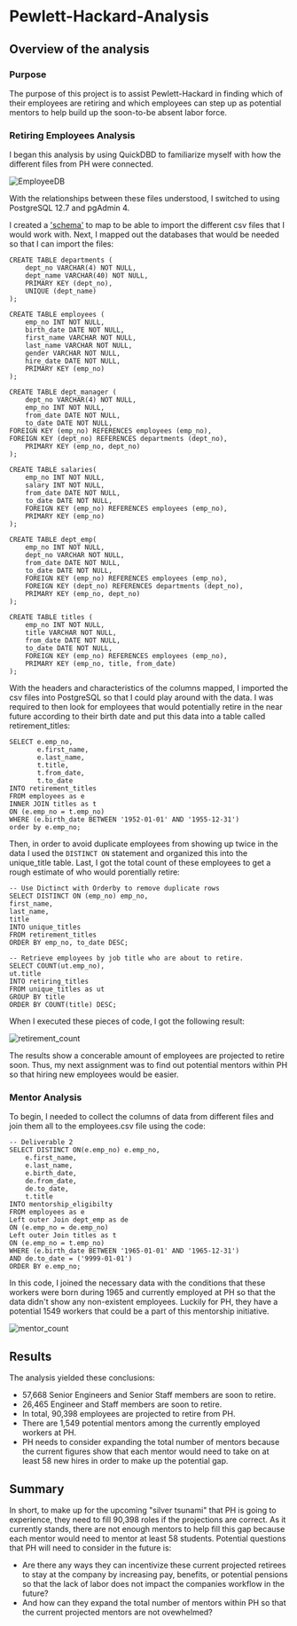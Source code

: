 # Pewlett-Hackard-Analysis

## Overview of the analysis 
### Purpose
The purpose of this project is to assist Pewlett-Hackard in finding which of their employees are retiring and which employees can step up as potential mentors to help build up the soon-to-be absent labor force.

### Retiring Employees Analysis
I began this analysis by using QuickDBD to familiarize myself with how the different files from PH were connected.

![EmployeeDB](https://user-images.githubusercontent.com/46951897/128730935-90b8d1c9-0205-478d-a855-19a86298831a.png)

With the relationships between these files understood, I switched to using PostgreSQL 12.7 and pgAdmin 4.

I created a ['schema'](https://github.com/bazinga183/Pewlett-Hackard-Analysis/blob/main/Pewett-Hackard-Analysis-Folder/schema.sql) to map to be able to import the different csv files that I would work with. Next, I mapped out the databases that would be needed so that I can import the files:
```
CREATE TABLE departments (
	dept_no VARCHAR(4) NOT NULL,
	dept_name VARCHAR(40) NOT NULL,
	PRIMARY KEY (dept_no),
	UNIQUE (dept_name)
);

CREATE TABLE employees (
	emp_no INT NOT NULL,
	birth_date DATE NOT NULL,
	first_name VARCHAR NOT NULL,
	last_name VARCHAR NOT NULL,
	gender VARCHAR NOT NULL,
	hire_date DATE NOT NULL,
	PRIMARY KEY (emp_no)
);

CREATE TABLE dept_manager (
	dept_no VARCHAR(4) NOT NULL,
	emp_no INT NOT NULL,
	from_date DATE NOT NULL,
	to_date DATE NOT NULL,
FOREIGN KEY (emp_no) REFERENCES employees (emp_no),
FOREIGN KEY (dept_no) REFERENCES departments (dept_no),
	PRIMARY KEY (emp_no, dept_no)
);

CREATE TABLE salaries(
	emp_no INT NOT NULL,
	salary INT NOT NULL,
	from_date DATE NOT NULL,
	to_date DATE NOT NULL,
	FOREIGN KEY (emp_no) REFERENCES employees (emp_no),
	PRIMARY KEY (emp_no)
);

CREATE TABLE dept_emp(
	emp_no INT NOT NULL,
	dept_no VARCHAR NOT NULL,
	from_date DATE NOT NULL,
	to_date DATE NOT NULL,
	FOREIGN KEY (emp_no) REFERENCES employees (emp_no),
	FOREIGN KEY (dept_no) REFERENCES departments (dept_no),
	PRIMARY KEY (emp_no, dept_no)
);

CREATE TABLE titles (
    emp_no INT NOT NULL,
    title VARCHAR NOT NULL,
    from_date DATE NOT NULL,
    to_date DATE NOT NULL,
    FOREIGN KEY (emp_no) REFERENCES employees (emp_no),
    PRIMARY KEY (emp_no, title, from_date)
);
```
With the headers and characteristics of the columns mapped, I imported the csv files into PostgreSQL so that I could play around with the data. I was required to then look for employees that would potentially retire in the near future according to their birth date and put this data into a table called retirement_titles:

```
SELECT e.emp_no,
       e.first_name,
       e.last_name,
       t.title,
       t.from_date,
       t.to_date
INTO retirement_titles
FROM employees as e
INNER JOIN titles as t
ON (e.emp_no = t.emp_no)
WHERE (e.birth_date BETWEEN '1952-01-01' AND '1955-12-31')
order by e.emp_no;
```
Then, in order to avoid duplicate employees from showing up twice in the data I used the ```DISTINCT ON``` statement and organized this into the unique_title table. Last, I got the total count of these employees to get a rough estimate of who would porentially retire:

```
-- Use Dictinct with Orderby to remove duplicate rows
SELECT DISTINCT ON (emp_no) emp_no,
first_name,
last_name,
title
INTO unique_titles
FROM retirement_titles
ORDER BY emp_no, to_date DESC;

-- Retrieve employees by job title who are about to retire.
SELECT COUNT(ut.emp_no),
ut.title
INTO retiring_titles
FROM unique_titles as ut
GROUP BY title 
ORDER BY COUNT(title) DESC;
```

When I executed these pieces of code, I got the following result:

![retirement_count](https://user-images.githubusercontent.com/46951897/128736130-2be35544-3982-4b3d-bb77-d86cb26e0e6f.PNG)

The results show a concerable amount of employees are projected to retire soon. Thus, my next assignment was to find out potential mentors within PH so that hiring new employees would be easier.

### Mentor Analysis
To begin, I needed to collect the columns of data from different files and join them all to the employees.csv file using the code:

```
-- Deliverable 2
SELECT DISTINCT ON(e.emp_no) e.emp_no, 
    e.first_name, 
    e.last_name, 
    e.birth_date,
    de.from_date,
    de.to_date,
    t.title
INTO mentorship_eligibilty
FROM employees as e
Left outer Join dept_emp as de
ON (e.emp_no = de.emp_no)
Left outer Join titles as t
ON (e.emp_no = t.emp_no)
WHERE (e.birth_date BETWEEN '1965-01-01' AND '1965-12-31')
AND de.to_date = ('9999-01-01')
ORDER BY e.emp_no;
```

In this code, I joined the necessary data with the conditions that these workers were born during 1965 and currently employed at PH so that the data didn't show any non-existent employees. Luckily for PH, they have a potential 1549 workers that could be a part of this mentorship initiative.

![mentor_count](https://user-images.githubusercontent.com/46951897/128737719-d53a5177-0a79-463a-b17a-0ee202493569.PNG)

## Results
The analysis yielded these conclusions:
  - 57,668 Senior Engineers and Senior Staff members are soon to retire.
  - 26,465 Engineer and Staff members are soon to retire.
  - In total, 90,398 employees are projected to retire from PH. 
  - There are 1,549 potential mentors among the currently employed workers at PH.
  - PH needs to consider expanding the total number of mentors because the current figures show that each mentor would need to take on at least 58 new hires in order to make up the potential gap.

## Summary
In short, to make up for the upcoming "silver tsunami" that PH is going to experience, they need to fill 90,398 roles if the projections are correct.
As it currently stands, there are not enough mentors to help fill this gap because each mentor would need to mentor at least 58 students.
Potential questions that PH will need to consider in the future is:
  - Are there any ways they can incentivize these current projected retirees to stay at the company by increasing pay, benefits, or potential pensions so that the lack of labor does not impact the companies workflow in the future?
  - And how can they expand the total number of mentors within PH so that the current projected mentors are not ovewhelmed?
